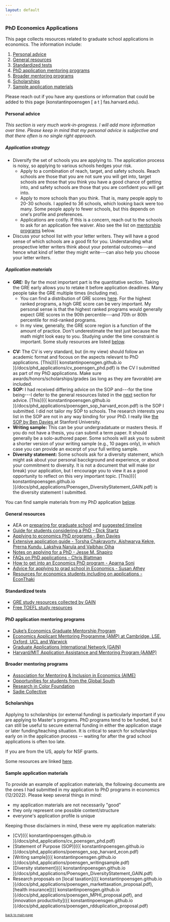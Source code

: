 ```yaml
---
layout: default
---
```


### PhD Economics Applications

This page collects resources related to graduate school applications in economics. The information include: 
1. [Personal advice](#personal-advice)
2. [General resources](#general-resources)
3. [Standardized tests](#standardized-tests)
4. [PhD application mentoring programs](#phd-application-mentoring-programs)
5. [Broader mentoring programs](#broader-mentoring-programs)
6. [Scholarships](#scholarships)
7. [Sample application materials](#sample-application-materials)

Please reach out if you have any questions or information that could be added to this page (konstantinpoensgen  [ a t ]  fas.harvard.edu). 

#### Personal advice

_This section is very much work-in-progress. I will add more information over time. Please keep in mind that my personal advice is subjective and that there often is no single right approach._

##### Application strategy
* Diversify the set of schools you are applying to. The application process is noisy, so applying to various schools hedges your risk.
    - Apply to a combination of reach, target, and safety schools. Reach schools are those that you are not sure you will get into, target schools are those that you think you have a good chance of getting into, and safety schools are those that you are confident you will get into.
    - Apply to more schools than you think. That is, many people apply to 20-30 schools. I applied to 36 schools, which looking back were too many. Some people apply to fewer schools, but this depends on one's profile and preferences.
    - Applications are costly. If this is a concern, reach out to the schools to ask for an application fee waiver. Also see the list on [mentorship programs](#phd-application-mentoring-programs) below.
* Discuss your school list with your letter writers. They will have a good sense of which schools are a good fit for you. Understanding what prospective letter writers think about your potential outcomes---and hence what kind of letter they might write---can also help you choose your letter writers. 

##### Application materials
* **GRE:** By far the most important part is the quantitative section. Taking the GRE early allows you to retake it before application deadlines. Many people take the GRE multiple times (including me).
    - You can find a distribution of GRE scores <a href="https://www.ets.org/pdfs/gre/gre-guide-table-1a.pdf" target="_blank"> here</a>. For the highest ranked programs, a high GRE score can be very important. My personal sense is that the highest ranked programs would generally expect GRE scores in the 90th percentile---and 70th or 80th percentile for mid-ranked programs.
    - In my view, generally, the GRE score region is a function of the amount of practice. Don't underestimate the test just because the math might look easy to you. Studying under the time constraint is important. Some study resources are listed [below](#standardized-tests).
- **CV:** The CV is very standard, but (in my view) should follow an academic format and focous on the aspects relevant to PhD applications. [This]({{ konstantinpoensgen.github.io }}/docs/phd_applications/cv_poensgen_phd.pdf) is the CV I submitted as part of my PhD applications. Make sure awards/honors/scholarships/grades (as long as they are favorable) are included.
- **SOP:** I had received differing advice on the SOP and---for the time being---I defer to the general resources listed in the [next](#general-resources) section for advice. [This]({{ konstantinpoensgen.github.io }}/docs/phd_applications/poensgen_sop_harvard_econ.pdf) is the SOP I submitted. I did not tailor my SOP to schools. The research interests you list in the SOP are not in any way binding for your PhD. I really like <a href="https://bldavies.com/blog/applying-economics-phd-programs/statement.pdf" target="_blank"> the SOP by Ben Davies </a> at Stanford University.
- **Writing sample:** This can be your undergradatuate or masters thesis. If you do not have a thesis, you can submit a term paper. It should generally be a solo-authored paper. Some schools will ask you to submit a shorter version of your writing sample (e.g., 10 pages only), in which case you can provide an excerpt of your full writing sample.
- **Diversity statement:** Some schools ask for a diversity statement, which might ask about your personal bacckground and experience, or about your commitment to diversity. It is not a document that will make (or break) your application, but I encourage you to view it as a good opportunity to reflect on this very important topic. [This]({{ konstantinpoensgen.github.io }}/docs/phd_applications/Poensgen_DiversityStatement_GAIN.pdf) is the diversity statement I submitted.

You can find sample materials from my PhD application [below](#sample-application-materials). 

#### General resources
- AEA on [preparing for graduate school](https://www.aeaweb.org/resources/students/grad-prep) and [suggested timeline](https://www.aeaweb.org/resources/students/grad-prep/timeline)
- [Guide for students considering a PhD - Dick Startz](https://econ.ucsb.edu/~startz/A%20Guide%20for%20UCSB%20Undergraduates%20Considering%20a%20PhD%20in%20Economics.pdf)
- [Applying to economics PhD programs - Ben Davies](https://bldavies.com/blog/applying-economics-phd-programs/)
- [Extensive application guide - Torsha Chakravorty, Aishwarya Kekre, Prerna Kundu, Lakshya Narula and Vaibhav Oiha](https://www.dropbox.com/sh/3kcg3puxw34garw/AABiW6A1VdZ_Ll_hQ2ZFfY8Na?dl=0&preview=Econ_PhD_Guide.pdf)
- [Notes on applying for a PhD - Jesse M. Shapiro](https://scholar.harvard.edu/files/shapiro/files/phdnotes.pdf)
- [FAQs on PhD applications - Chris Blattman](https://chrisblattman.com/blog/2022/03/25/faqs-on-phd-applications/)
- [How to get into an Economics PhD program - Aparna Soni](http://www.aparnagsoni.com/for-prospective-phds-blog/2018/1/11/getting-into-an-econ-phd-program-recommended-reading)
- [Advice for applying to grad school in Economics - Susan Athey](https://gsb-faculty.stanford.edu/susan-athey/professional-advice/)
- [Resources for economics students including on applications - EconThaki](https://econthaki.github.io/recursos/2021/01/05/recursos.html)

#### Standardized tests
- [GRE study resources collected by GAIN](https://docs.google.com/document/d/1PTFDZv1YY0iL_lSH8XOovIWQ-BeXfIuRYSjiRngaBSw/edit?usp=sharing)
- [Free TOEFL study resources](https://konstantinpoensgen.github.io/pages/free-toefl-prep.html) 

#### PhD application mentoring programs
- [Duke’s Economics Graduate Mentorship Program](https://econ.duke.edu/phd-program/prospective-students/graduate-mentorship-program)
- [Economics Applicant Mentoring Programme (AMP) at Cambridge, LSE, Oxford, UCL and Warwick](https://www.lse.ac.uk/economics/study/research/applicant-mentoring-programme)
- [Graduate Applications International Network (GAIN)](https://gain-network.net)
- [Harvard/MIT Application Assistance and Mentoring Program (AAMP)](https://economics.mit.edu/academic-programs/phd-program/admissions)

#### Broader mentoring programs
- [Association for Mentoring & Inclusion in Economics (AIME)](https://econmentoring.org)
- [Opportunities for students from the Global South](https://docs.google.com/document/d/1E7tLbAve7G4BEg4Qeg065H_nbrsHYRvR/edit?usp=sharing&ouid=104515044926447535592&rtpof=true&sd=true)
- [Research in Color Foundation](https://www.researchincolor.org)
- [Sadie Collective](https://www.sadiecollective.org)

#### Scholarships

Applying to scholarships (or external funding) is particularly important if you are applying to Master's programs. PhD programs tend to be funded, but it can still be useful to secure external funding in either the application stage or later funding/teaching situation. It is critical to search for scholarships early on in the application process -- waiting for after the grad school applications is often too late. 

If you are from the US, apply for NSF grants.

Some resources are linked [here](https://konstantinpoensgen.github.io/pages/grad-school-economics-scholarships.html).

#### Sample application materials

To provide an example of application materials, the following documents are the ones I had submitted in my application to PhD programs in economics (12/2022). Please keep several things in mind: 
- my application materials are not necessarily "good"
- they only represent one possible content/structure
- everyone's application profile is unique 

Keeping those disclaimers in mind, these were my application materials:
- [CV]({{ konstantinpoensgen.github.io }}/docs/phd_applications/cv_poensgen_phd.pdf)
- [Statement of Purpose (SOP)]({{ konstantinpoensgen.github.io }}/docs/phd_applications/poensgen_sop_harvard_econ.pdf)
- [Writing sample]({{ konstantinpoensgen.github.io }}/docs/phd_applications/poensgen_writingsample.pdf)
- [Diversity statement]({{ konstantinpoensgen.github.io }}/docs/phd_applications/Poensgen_DiversityStatement_GAIN.pdf)
- Research proposals on [local taxation]({{ konstantinpoensgen.github.io }}/docs/phd_applications/poensgen_markettaxation_proposal.pdf), [health insurance]({{ konstantinpoensgen.github.io }}/docs/phd_applications/poensgen_MPHI_proposal.pdf), and [innovation productivity]({{ konstantinpoensgen.github.io }}/docs/phd_applications/poensgen_rdduplication_proposal.pdf)

[<font size="1"> back to main page </font>](https://konstantinpoensgen.github.io/)